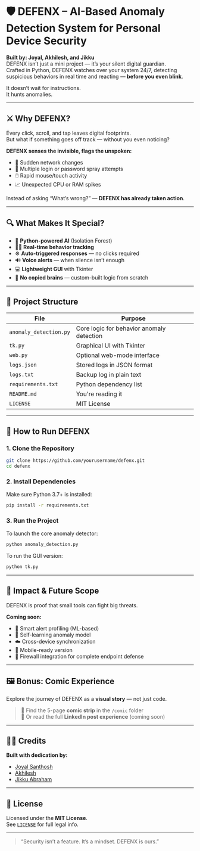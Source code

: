 
# 🛡️ DEFENX – AI-Based Anomaly Detection System for Personal Device Security

**Built by: Joyal, Akhilesh, and Jikku**  
DEFENX isn’t just a mini project — it’s your silent digital guardian.  
Crafted in Python, DEFENX watches over your system 24/7, detecting suspicious behaviors in real time and reacting — **before you even blink**.

It doesn’t wait for instructions.  
It hunts anomalies.

---

## ⚔️ Why DEFENX?

Every click, scroll, and tap leaves digital footprints.  
But what if something goes off track — without you even noticing?

**DEFENX senses the invisible, flags the unspoken:**

- 🔁 Sudden network changes  
- 🔐 Multiple login or password spray attempts  
- 🖱️ Rapid mouse/touch activity  
- 📈 Unexpected CPU or RAM spikes  

Instead of asking “What’s wrong?” — **DEFENX has already taken action**.

---

## 🔍 What Makes It Special?

- 🧠 **Python-powered AI** (Isolation Forest)
- 🕵️‍♂️ **Real-time behavior tracking**
- ⚙️ **Auto-triggered responses** — no clicks required
- 🔊 **Voice alerts** — when silence isn’t enough
- 💻 **Lightweight GUI** with Tkinter
- 🧪 **No copied brains** — custom-built logic from scratch

---

## 📁 Project Structure

| File | Purpose |
|------|---------|
| `anomaly_detection.py` | Core logic for behavior anomaly detection |
| `tk.py` | Graphical UI with Tkinter |
| `web.py` | Optional web-mode interface |
| `logs.json` | Stored logs in JSON format |
| `logs.txt` | Backup log in plain text |
| `requirements.txt` | Python dependency list |
| `README.md` | You're reading it |
| `LICENSE` | MIT License |

---

## 🚀 How to Run DEFENX

### 1. Clone the Repository

```bash
git clone https://github.com/yourusername/defenx.git
cd defenx
```

### 2. Install Dependencies

Make sure Python 3.7+ is installed:

```bash
pip install -r requirements.txt
```

### 3. Run the Project

To launch the core anomaly detector:

```bash
python anomaly_detection.py
```

To run the GUI version:

```bash
python tk.py
```

---

## 🎯 Impact & Future Scope

DEFENX is proof that small tools can fight big threats.

**Coming soon:**
- 🧠 Smart alert profiling (ML-based)
- 🧬 Self-learning anomaly model
- ☁️ Cross-device synchronization
- 📱 Mobile-ready version
- 🧱 Firewall integration for complete endpoint defense

---

## 🖼️ Bonus: Comic Experience

Explore the journey of DEFENX as a **visual story** — not just code.

> 📂 Find the 5-page **comic strip** in the `/comic` folder  
> 🔗 Or read the full **LinkedIn post experience** (coming soon)

---

## 👨‍💻 Credits

**Built with dedication by:**

- [Joyal Santhosh](#)
- [Akhilesh](#)
- [Jikku Abraham](https://www.linkedin.com/in/jikkuabraham/)

---

## 📄 License

Licensed under the **MIT License**.  
See [`LICENSE`](LICENSE) for full legal info.

---

> “Security isn’t a feature. It’s a mindset. DEFENX is ours.”
